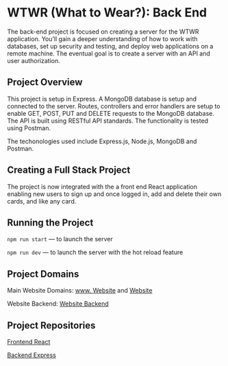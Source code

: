 # WTWR (What to Wear?): Back End

The back-end project is focused on creating a server for the WTWR application. You’ll gain a deeper understanding of how to work with databases, set up security and testing, and deploy web applications on a remote machine. The eventual goal is to create a server with an API and user authorization.

## Project Overview

This project is setup in Express. A MongoDB database is setup and connected to the server. Routes, controllers and error handlers are setup to enable GET, POST, PUT and DELETE requests to the MongoDB database. The API is built using RESTful API standards. The functionality is tested using Postman.

The techonologies used include Express.js, Node.js, MongoDB and Postman.

## Creating a Full Stack Project

The project is now integrated with the a front end React application enabling new users to sign up and once logged in, add and delete their own cards, and like any card.

## Running the Project

`npm run start` — to launch the server

`npm run dev` — to launch the server with the hot reload feature

## Project Domains

Main Website Domains: [www. Website](https://www.wtwrniki.mooo.com/) and [Website](https://wtwrniki.mooo.com/)

Website Backend: [Website Backend](https://api.wtwrniki.mooo.com/)

## Project Repositories

[Frontend React](https://github.com/Niki1043/se_project_react)

[Backend Express](https://github.com/Niki1043/se_project_express)
